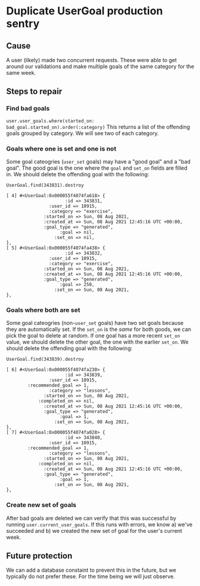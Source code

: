 # Duplicate UserGoal production sentry

## Cause

A user (likely) made two concurrent requests. These were able to get around our validations and make multiple goals of the same category for the same week.

## Steps to repair

### Find bad goals

`user.user_goals.where(started_on: bad_goal.started_on).order(:category)`
This returns a list of the offending goals grouped by category. We will see two of each category.

### Goals where one is set and one is not

Some goal cateogries (`user_set` goals) may have a "good goal" and a "bad goal". The good goal is the one where the `goal` and `set_on` fields are filled in. We should delete the offending goal with the following:

`UserGoal.find(343831).destroy`

```
[ 4] #<UserGoal:0x000055f4074fa618> {
                      :id => 343831,
                :user_id => 10915,
                :category => "exercise",
              :started_on => Sun, 08 Aug 2021,
              :created_at => Sun, 08 Aug 2021 12:45:16 UTC +00:00,
              :goal_type => "generated",
                    :goal => nil,
                  :set_on => nil,
},
[ 5] #<UserGoal:0x000055f4074fa438> {
                      :id => 343832,
                :user_id => 10915,
                :category => "exercise",
              :started_on => Sun, 08 Aug 2021,
              :created_at => Sun, 08 Aug 2021 12:45:16 UTC +00:00,
              :goal_type => "generated",
                    :goal => 250,
                  :set_on => Sun, 08 Aug 2021,
},
```

### Goals where both are set

Some goal cateogries (non-`user_set` goals) have two set goals because they are automatically set. If the `set_on` is the _same_ for both goods, we can pick the goal to delete at random. If one goal has a more recent `set_on` value, we should delete the other goal, the one with the earlier `set_on`. We should delete the offending goal with the following:

`UserGoal.find(343839).destroy`

```
[ 6] #<UserGoal:0x000055f4074fa230> {
                      :id => 343839,
                :user_id => 10915,
        :recommended_goal => 1,
                :category => "lessons",
              :started_on => Sun, 08 Aug 2021,
            :completed_on => nil,
              :created_at => Sun, 08 Aug 2021 12:45:16 UTC +00:00,
              :goal_type => "generated",
                    :goal => 1,
                  :set_on => Sun, 08 Aug 2021,
},
[ 7] #<UserGoal:0x000055f4074fa028> {
                      :id => 343840,
                :user_id => 10915,
        :recommended_goal => 1,
                :category => "lessons",
              :started_on => Sun, 08 Aug 2021,
            :completed_on => nil,
              :created_at => Sun, 08 Aug 2021 12:45:16 UTC +00:00,
              :goal_type => "generated",
                    :goal => 1,
                  :set_on => Sun, 08 Aug 2021,
},
```

### Create new set of goals

After bad goals are deleted we can verify that this was successful by running `user.current_user_goals`. If this runs with errors, we know a) we've succeeded and b) we created the new set of goal for the user's current week.

## Future protection

We can add a database constaint to prevent this in the future, but we typically do not prefer these. For the time being we will just observe.
